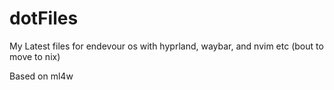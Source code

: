 # dotFiles
My Latest files for endevour os with hyprland, waybar, and nvim etc (bout to move to nix)

Based on ml4w
